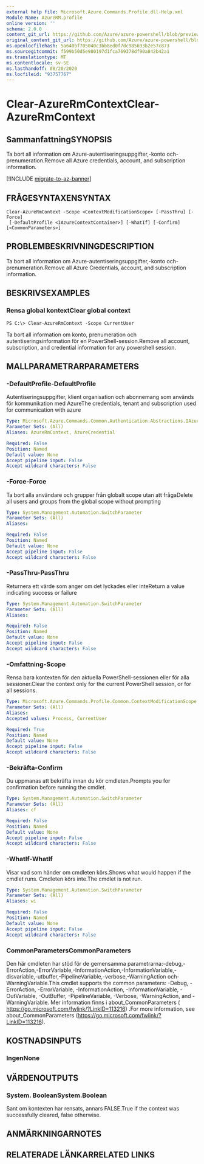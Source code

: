 ```yaml
---
external help file: Microsoft.Azure.Commands.Profile.dll-Help.xml
Module Name: AzureRM.profile
online version: ''
schema: 2.0.0
content_git_url: https://github.com/Azure/azure-powershell/blob/preview/src/ResourceManager/Profile/Commands.Profile/help/Clear-AzureRmContext.md
original_content_git_url: https://github.com/Azure/azure-powershell/blob/preview/src/ResourceManager/Profile/Commands.Profile/help/Clear-AzureRmContext.md
ms.openlocfilehash: 5a640bf705040c3bb8ed0f7dc985693b2e57c873
ms.sourcegitcommit: f599b50d5e980197d1fca769378df90a842b42a1
ms.translationtype: MT
ms.contentlocale: sv-SE
ms.lasthandoff: 08/20/2020
ms.locfileid: "93757767"
---
```

# <span data-ttu-id="f9b75-101">Clear-AzureRmContext</span><span class="sxs-lookup"><span data-stu-id="f9b75-101">Clear-AzureRmContext</span></span>

## <span data-ttu-id="f9b75-102">Sammanfattning</span><span class="sxs-lookup"><span data-stu-id="f9b75-102">SYNOPSIS</span></span>
<span data-ttu-id="f9b75-103">Ta bort all information om Azure-autentiseringsuppgifter,-konto och-prenumeration.</span><span class="sxs-lookup"><span data-stu-id="f9b75-103">Remove all Azure credentials, account, and subscription information.</span></span>

[!INCLUDE [migrate-to-az-banner](../../includes/migrate-to-az-banner.md)]

## <span data-ttu-id="f9b75-104">FRÅGESYNTAXEN</span><span class="sxs-lookup"><span data-stu-id="f9b75-104">SYNTAX</span></span>

```
Clear-AzureRmContext -Scope <ContextModificationScope> [-PassThru] [-Force]
 [-DefaultProfile <IAzureContextContainer>] [-WhatIf] [-Confirm] [<CommonParameters>]
```

## <span data-ttu-id="f9b75-105">PROBLEMBESKRIVNING</span><span class="sxs-lookup"><span data-stu-id="f9b75-105">DESCRIPTION</span></span>
<span data-ttu-id="f9b75-106">Ta bort all information om Azure-autentiseringsuppgifter,-konto och-prenumeration.</span><span class="sxs-lookup"><span data-stu-id="f9b75-106">Remove all Azure Credentials, account, and subscription information.</span></span>

## <span data-ttu-id="f9b75-107">BESKRIVS</span><span class="sxs-lookup"><span data-stu-id="f9b75-107">EXAMPLES</span></span>

### <span data-ttu-id="f9b75-108">Rensa global kontext</span><span class="sxs-lookup"><span data-stu-id="f9b75-108">Clear global context</span></span>
```
PS C:\> Clear-AzureRmContext -Scope CurrentUser
```

<span data-ttu-id="f9b75-109">Ta bort all information om konto, prenumeration och autentiseringsinformation för en PowerShell-session.</span><span class="sxs-lookup"><span data-stu-id="f9b75-109">Remove all account, subscription, and credential information for any powershell session.</span></span>

## <span data-ttu-id="f9b75-110">MALLPARAMETRAR</span><span class="sxs-lookup"><span data-stu-id="f9b75-110">PARAMETERS</span></span>

### <span data-ttu-id="f9b75-111">-DefaultProfile</span><span class="sxs-lookup"><span data-stu-id="f9b75-111">-DefaultProfile</span></span>
<span data-ttu-id="f9b75-112">Autentiseringsuppgifter, klient organisation och abonnemang som används för kommunikation med Azure</span><span class="sxs-lookup"><span data-stu-id="f9b75-112">The credentials, tenant and subscription used for communication with azure</span></span>

```yaml
Type: Microsoft.Azure.Commands.Common.Authentication.Abstractions.IAzureContextContainer
Parameter Sets: (All)
Aliases: AzureRmContext, AzureCredential

Required: False
Position: Named
Default value: None
Accept pipeline input: False
Accept wildcard characters: False
```

### <span data-ttu-id="f9b75-113">-Force</span><span class="sxs-lookup"><span data-stu-id="f9b75-113">-Force</span></span>
<span data-ttu-id="f9b75-114">Ta bort alla användare och grupper från globalt scope utan att fråga</span><span class="sxs-lookup"><span data-stu-id="f9b75-114">Delete all users and groups from the global scope without prompting</span></span>

```yaml
Type: System.Management.Automation.SwitchParameter
Parameter Sets: (All)
Aliases: 

Required: False
Position: Named
Default value: None
Accept pipeline input: False
Accept wildcard characters: False
```

### <span data-ttu-id="f9b75-115">-PassThru</span><span class="sxs-lookup"><span data-stu-id="f9b75-115">-PassThru</span></span>
<span data-ttu-id="f9b75-116">Returnera ett värde som anger om det lyckades eller inte</span><span class="sxs-lookup"><span data-stu-id="f9b75-116">Return a value indicating success or failure</span></span>

```yaml
Type: System.Management.Automation.SwitchParameter
Parameter Sets: (All)
Aliases: 

Required: False
Position: Named
Default value: None
Accept pipeline input: False
Accept wildcard characters: False
```

### <span data-ttu-id="f9b75-117">-Omfattning</span><span class="sxs-lookup"><span data-stu-id="f9b75-117">-Scope</span></span>
<span data-ttu-id="f9b75-118">Rensa bara kontexten för den aktuella PowerShell-sessionen eller för alla sessioner.</span><span class="sxs-lookup"><span data-stu-id="f9b75-118">Clear the context only for the current PowerShell session, or for all sessions.</span></span>

```yaml
Type: Microsoft.Azure.Commands.Profile.Common.ContextModificationScope
Parameter Sets: (All)
Aliases: 
Accepted values: Process, CurrentUser

Required: True
Position: Named
Default value: None
Accept pipeline input: False
Accept wildcard characters: False
```

### <span data-ttu-id="f9b75-119">-Bekräfta</span><span class="sxs-lookup"><span data-stu-id="f9b75-119">-Confirm</span></span>
<span data-ttu-id="f9b75-120">Du uppmanas att bekräfta innan du kör cmdleten.</span><span class="sxs-lookup"><span data-stu-id="f9b75-120">Prompts you for confirmation before running the cmdlet.</span></span>

```yaml
Type: System.Management.Automation.SwitchParameter
Parameter Sets: (All)
Aliases: cf

Required: False
Position: Named
Default value: None
Accept pipeline input: False
Accept wildcard characters: False
```

### <span data-ttu-id="f9b75-121">-WhatIf</span><span class="sxs-lookup"><span data-stu-id="f9b75-121">-WhatIf</span></span>
<span data-ttu-id="f9b75-122">Visar vad som händer om cmdleten körs.</span><span class="sxs-lookup"><span data-stu-id="f9b75-122">Shows what would happen if the cmdlet runs.</span></span>
<span data-ttu-id="f9b75-123">Cmdleten körs inte.</span><span class="sxs-lookup"><span data-stu-id="f9b75-123">The cmdlet is not run.</span></span>

```yaml
Type: System.Management.Automation.SwitchParameter
Parameter Sets: (All)
Aliases: wi

Required: False
Position: Named
Default value: None
Accept pipeline input: False
Accept wildcard characters: False
```

### <span data-ttu-id="f9b75-124">CommonParameters</span><span class="sxs-lookup"><span data-stu-id="f9b75-124">CommonParameters</span></span>
<span data-ttu-id="f9b75-125">Den här cmdleten har stöd för de gemensamma parametrarna:-debug,-ErrorAction,-ErrorVariable,-InformationAction,-InformationVariable,-disvariable,-utbuffer,-PipelineVariable,-verbose,-WarningAction och-WarningVariable.</span><span class="sxs-lookup"><span data-stu-id="f9b75-125">This cmdlet supports the common parameters: -Debug, -ErrorAction, -ErrorVariable, -InformationAction, -InformationVariable, -OutVariable, -OutBuffer, -PipelineVariable, -Verbose, -WarningAction, and -WarningVariable.</span></span> <span data-ttu-id="f9b75-126">Mer information finns i about_CommonParameters ( https://go.microsoft.com/fwlink/?LinkID=113216) .</span><span class="sxs-lookup"><span data-stu-id="f9b75-126">For more information, see about_CommonParameters (https://go.microsoft.com/fwlink/?LinkID=113216).</span></span>

## <span data-ttu-id="f9b75-127">KOSTNADS</span><span class="sxs-lookup"><span data-stu-id="f9b75-127">INPUTS</span></span>

### <span data-ttu-id="f9b75-128">Ingen</span><span class="sxs-lookup"><span data-stu-id="f9b75-128">None</span></span>

## <span data-ttu-id="f9b75-129">VÄRDEN</span><span class="sxs-lookup"><span data-stu-id="f9b75-129">OUTPUTS</span></span>

### <span data-ttu-id="f9b75-130">System. Boolean</span><span class="sxs-lookup"><span data-stu-id="f9b75-130">System.Boolean</span></span>
<span data-ttu-id="f9b75-131">Sant om kontexten har rensats, annars FALSE.</span><span class="sxs-lookup"><span data-stu-id="f9b75-131">True if the context was successfully cleared, false otherwise.</span></span>

## <span data-ttu-id="f9b75-132">ANMÄRKNINGAR</span><span class="sxs-lookup"><span data-stu-id="f9b75-132">NOTES</span></span>

## <span data-ttu-id="f9b75-133">RELATERADE LÄNKAR</span><span class="sxs-lookup"><span data-stu-id="f9b75-133">RELATED LINKS</span></span>

